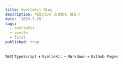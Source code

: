 ```yaml
---
title: SvelteKit Blog
description: 처음만드는 스벨트킷 블로그
date: '2023-7-29'
tags:
  - sveltekit
  - svelte
  - first
published: true
---
```

test
`TypeScript` + `SvelteKit` + `Markdown` + `Github Pages`
